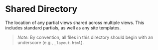 # Shared Directory

The location of any partial views shared across multiple views. This includes standard partials, as well as any site templates.

> *Note:* By convention, all files in this directory should begin with an underscore (e.g., `_layout.html`).
